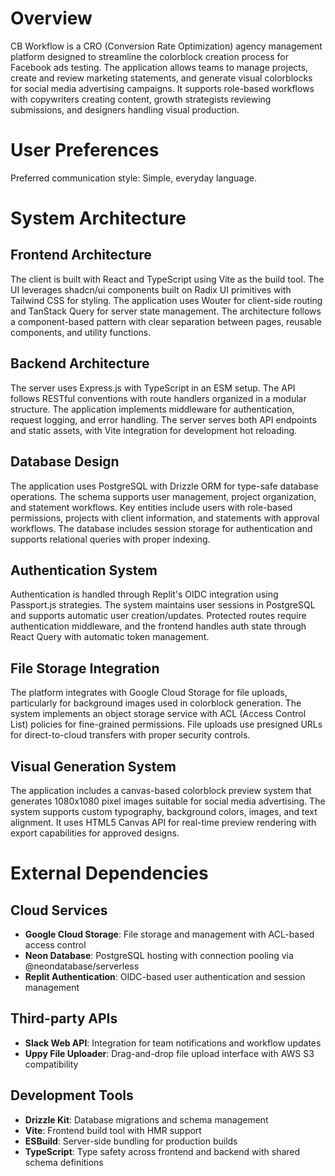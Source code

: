 # Overview

CB Workflow is a CRO (Conversion Rate Optimization) agency management platform designed to streamline the colorblock creation process for Facebook ads testing. The application allows teams to manage projects, create and review marketing statements, and generate visual colorblocks for social media advertising campaigns. It supports role-based workflows with copywriters creating content, growth strategists reviewing submissions, and designers handling visual production.

# User Preferences

Preferred communication style: Simple, everyday language.

# System Architecture

## Frontend Architecture
The client is built with React and TypeScript using Vite as the build tool. The UI leverages shadcn/ui components built on Radix UI primitives with Tailwind CSS for styling. The application uses Wouter for client-side routing and TanStack Query for server state management. The architecture follows a component-based pattern with clear separation between pages, reusable components, and utility functions.

## Backend Architecture
The server uses Express.js with TypeScript in an ESM setup. The API follows RESTful conventions with route handlers organized in a modular structure. The application implements middleware for authentication, request logging, and error handling. The server serves both API endpoints and static assets, with Vite integration for development hot reloading.

## Database Design
The application uses PostgreSQL with Drizzle ORM for type-safe database operations. The schema supports user management, project organization, and statement workflows. Key entities include users with role-based permissions, projects with client information, and statements with approval workflows. The database includes session storage for authentication and supports relational queries with proper indexing.

## Authentication System
Authentication is handled through Replit's OIDC integration using Passport.js strategies. The system maintains user sessions in PostgreSQL and supports automatic user creation/updates. Protected routes require authentication middleware, and the frontend handles auth state through React Query with automatic token management.

## File Storage Integration
The platform integrates with Google Cloud Storage for file uploads, particularly for background images used in colorblock generation. The system implements an object storage service with ACL (Access Control List) policies for fine-grained permissions. File uploads use presigned URLs for direct-to-cloud transfers with proper security controls.

## Visual Generation System
The application includes a canvas-based colorblock preview system that generates 1080x1080 pixel images suitable for social media advertising. The system supports custom typography, background colors, images, and text alignment. It uses HTML5 Canvas API for real-time preview rendering with export capabilities for approved designs.

# External Dependencies

## Cloud Services
- **Google Cloud Storage**: File storage and management with ACL-based access control
- **Neon Database**: PostgreSQL hosting with connection pooling via @neondatabase/serverless
- **Replit Authentication**: OIDC-based user authentication and session management

## Third-party APIs
- **Slack Web API**: Integration for team notifications and workflow updates
- **Uppy File Uploader**: Drag-and-drop file upload interface with AWS S3 compatibility

## Development Tools
- **Drizzle Kit**: Database migrations and schema management
- **Vite**: Frontend build tool with HMR support
- **ESBuild**: Server-side bundling for production builds
- **TypeScript**: Type safety across frontend and backend with shared schema definitions